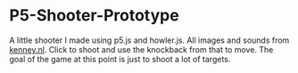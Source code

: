 # P5-Shooter-Prototype
A little shooter I made using p5.js and howler.js. All images and sounds from [kenney.nl](www.kenney.nl). Click to shoot and use the knockback from that to move. The goal of the game at this point is just to shoot a lot of targets.
